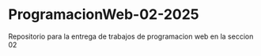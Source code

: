 # ProgramacionWeb-02-2025
Repositorio para la entrega de trabajos de programacion web en la seccion 02
